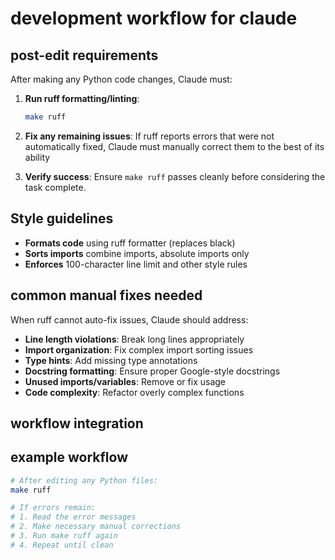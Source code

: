 # development workflow for claude

## post-edit requirements

After making any Python code changes, Claude must:

1. **Run ruff formatting/linting**:

   ```bash
   make ruff
   ```

2. **Fix any remaining issues**: If ruff reports errors that were not automatically fixed, Claude must manually correct them to the best of its ability

3. **Verify success**: Ensure `make ruff` passes cleanly before considering the task complete.

## Style guidelines

- **Formats code** using ruff formatter (replaces black)
- **Sorts imports** combine imports, absolute imports only
- **Enforces** 100-character line limit and other style rules

## common manual fixes needed

When ruff cannot auto-fix issues, Claude should address:

- **Line length violations**: Break long lines appropriately
- **Import organization**: Fix complex import sorting issues
- **Type hints**: Add missing type annotations
- **Docstring formatting**: Ensure proper Google-style docstrings
- **Unused imports/variables**: Remove or fix usage
- **Code complexity**: Refactor overly complex functions

## workflow integration

## example workflow

```bash
# After editing any Python files:
make ruff

# If errors remain:
# 1. Read the error messages
# 2. Make necessary manual corrections
# 3. Run make ruff again
# 4. Repeat until clean
```
